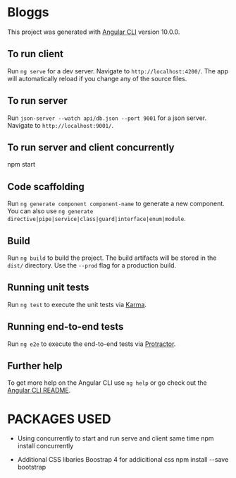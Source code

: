 # Bloggs

This project was generated with [Angular CLI](https://github.com/angular/angular-cli) version 10.0.0.

## To run client 

Run `ng serve` for a dev server. Navigate to `http://localhost:4200/`. The app will automatically reload if you change any of the source files.

## To run server

Run `json-server --watch api/db.json --port 9001` for a json server. Navigate to `http://localhost:9001/`.

## To run server and client concurrently

npm start

## Code scaffolding

Run `ng generate component component-name` to generate a new component. You can also use `ng generate directive|pipe|service|class|guard|interface|enum|module`.

## Build

Run `ng build` to build the project. The build artifacts will be stored in the `dist/` directory. Use the `--prod` flag for a production build.

## Running unit tests

Run `ng test` to execute the unit tests via [Karma](https://karma-runner.github.io).

## Running end-to-end tests

Run `ng e2e` to execute the end-to-end tests via [Protractor](http://www.protractortest.org/).

## Further help

To get more help on the Angular CLI use `ng help` or go check out the [Angular CLI README](https://github.com/angular/angular-cli/blob/master/README.md).

# PACKAGES USED

- Using concurrently to start and run serve and client same time
    npm install concurrently 

- Additional CSS libaries Boostrap 4 for addicitional css 
    npm install --save bootstrap
